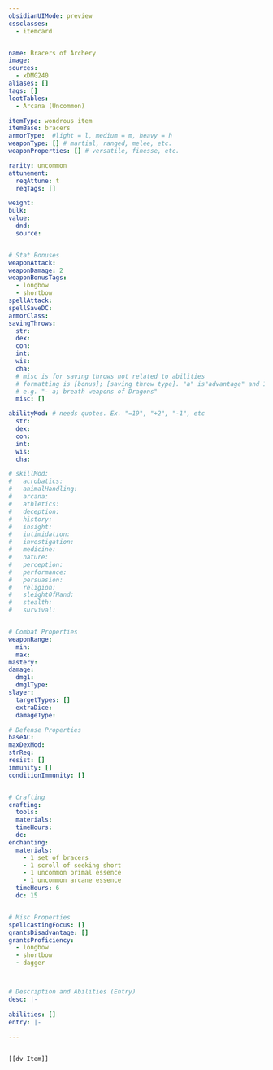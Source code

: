 ```yaml
---
obsidianUIMode: preview
cssclasses:
  - itemcard


name: Bracers of Archery
image: 
sources: 
  - xDMG240
aliases: []
tags: []
lootTables: 
  - Arcana (Uncommon)

itemType: wondrous item
itemBase: bracers
armorType:  #light = l, medium = m, heavy = h
weaponType: [] # martial, ranged, melee, etc.
weaponProperties: [] # versatile, finesse, etc.

rarity: uncommon
attunement:
  reqAttune: t
  reqTags: []

weight: 
bulk: 
value:
  dnd: 
  source: 


# Stat Bonuses
weaponAttack:
weaponDamage: 2
weaponBonusTags:
  - longbow
  - shortbow
spellAttack:
spellSaveDC:
armorClass: 
savingThrows: 
  str:
  dex:
  con:
  int:
  wis:
  cha:
  # misc is for saving throws not related to abilities
  # formatting is [bonus]; [saving throw type]. "a" is"advantage" and 1,2,3 are for +1,+2,+3 etc. 
  # e.g. "- a; breath weapons of Dragons"
  misc: []

abilityMod: # needs quotes. Ex. "=19", "+2", "-1", etc
  str: 
  dex: 
  con: 
  int: 
  wis: 
  cha: 

# skillMod:
#   acrobatics:
#   animalHandling:
#   arcana:
#   athletics:
#   deception:
#   history:
#   insight:
#   intimidation:
#   investigation:
#   medicine:
#   nature:
#   perception:
#   performance:
#   persuasion:
#   religion:
#   sleightOfHand:
#   stealth:
#   survival:


# Combat Properties
weaponRange:
  min: 
  max: 
mastery: 
damage:
  dmg1: 
  dmg1Type: 
slayer:
  targetTypes: []
  extraDice: 
  damageType: 

# Defense Properties
baseAC: 
maxDexMod: 
strReq: 
resist: []
immunity: []
conditionImmunity: []


# Crafting
crafting:
  tools: 
  materials:
  timeHours: 
  dc: 
enchanting:
  materials: 
    - 1 set of bracers
    - 1 scroll of seeking short
    - 1 uncommon primal essence
    - 1 uncommon arcane essence
  timeHours: 6
  dc: 15


# Misc Properties
spellcastingFocus: []
grantsDisadvantage: []
grantsProficiency:
  - longbow
  - shortbow
  - dagger



# Description and Abilities (Entry)
desc: |-
  
abilities: []
entry: |-
   
---
```


```meta-bind-embed

[[dv Item]]

```